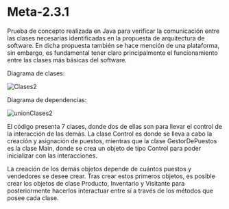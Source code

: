 ﻿# Meta-2.3.1
Prueba de concepto realizada en Java para verificar la comunicación entre las clases necesarias identificadas en la propuesta de arquitectura de software. En dicha propuesta también se hace mención de una plataforma, sin embargo, es fundamental tener claro principalmente el funcionamiento entre las clases más básicas del software.

Diagrama de clases:

![Clases2](https://github.com/arvizuj/Meta-2.3.1/assets/104541858/bd7ab89d-7126-468c-a57a-34aa8e7902ba)

Diagrama de dependencias:

![unionClases2](https://github.com/arvizuj/Meta-2.3.1/assets/104541858/8edc8f97-7a94-49a7-9ef5-aba4a22ed5d4)

El código presenta 7 clases, donde dos de ellas son para llevar el control de la interacción de las demás. La clase Control es donde se lleva a cabo la creación y asignación de puestos, mientras que la clase GestorDePuestos es la clase Main, donde se crea un objeto de tipo Control para poder inicializar con las interacciones. 

La creación de los demás objetos depende de cuántos puestos y vendedores se desee crear. Tras crear estos primeros objetos, es posible crear los objetos de clase Producto, Inventario y Visitante para posteriormente hacerlos interactuar entre sí a través de los métodos que posee cada clase.

